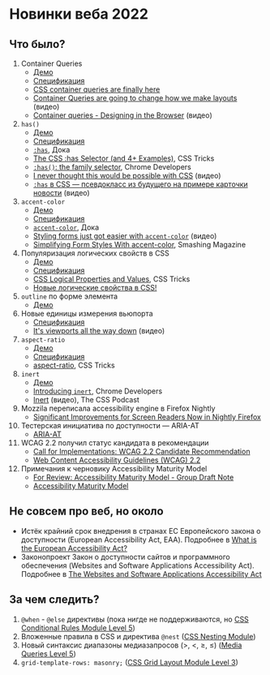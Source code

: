 # Новинки веба 2022

## Что было?

1. Container Queries
   - [Демо](./container-queries/)
   - [Спецификация](https://www.w3.org/TR/css-contain-3/)
   - [CSS container queries are finally here](https://ishadeed.com/article/container-queries-are-finally-here/)
   - [Container Queries are going to change how we make layouts](https://youtu.be/3_-Je5XpbqY) (видео)
   - [Container queries - Designing in the Browser](https://youtu.be/gCNMyYr7F6w) (видео)
1. `has()`
   - [Демо](./has/)
   - [Спецификация](https://www.w3.org/TR/selectors-4/)
   - [`:has`](https://doka.guide/css/has/), Дока
   - [The CSS :has Selector (and 4+ Examples)](https://css-tricks.com/the-css-has-selector/), CSS Tricks
   - [`:has()`: the family selector](https://developer.chrome.com/blog/has-m105/), Chrome Developers
   - [I never thought this would be possible with CSS](https://youtu.be/OGJvhpoE8b4) (видео)
   - [`:has` в CSS — псевдокласс из будущего на примере карточки новости](https://youtu.be/aJ1XMcwys48) (видео)
1. `accent-color`
   - [Демо](https://accent-color.glitch.me)
   - [Спецификация](https://www.w3.org/TR/css-ui-4/)
   - [`accent-color`](https://doka.guide/css/accent-color/), Дока
   - [Styling forms just got easier with `accent-color`](https://youtu.be/MRahw3qnRBQ) (видео)
   - [Simplifying Form Styles With accent-color](https://www.smashingmagazine.com/2021/09/simplifying-form-styles-accent-color/), Smashing Magazine
1. Популяризация логических свойств в CSS
   - [Демо](./logical-props/)
   - [Спецификация](https://drafts.csswg.org/css-logical/)
   - [CSS Logical Properties and Values](https://css-tricks.com/css-logical-properties-and-values/), CSS Tricks
   - [Новые логические свойства в CSS!](https://web-standards.ru/articles/logical-css-props/)
1. `outline` по форме элемента
   - [Демо](./outline/)
1. Новые единицы измерения вьюпорта
   - [Спецификация](https://drafts.csswg.org/css-values-4/#viewport-relative-lengths)
   - [It's viewports all the way down](https://youtu.be/xl9R8aTOW_I) (видео)
2. `aspect-ratio`
   - [Демо](./aspect-ratio/)  
   - [Спецификация](https://w3c.github.io/csswg-drafts/css-sizing-4/#aspect-ratio)
   - [aspect-ratio](https://css-tricks.com/almanac/properties/a/aspect-ratio/), CSS Tricks
1. `inert`
   - [Демо](./inert/)
   - [Introducing `inert`](https://developer.chrome.com/articles/inert/), Chrome Developers
   - [Inert](https://youtu.be/-gBv12xu4Yo) (видео), The CSS Podcast
1. Mozzila переписала accessibility engine в Firefox Nightly
   - [Significant Improvements for Screen Readers Now in Nightly Firefox](https://blog.mozilla.org/accessibility/significant-improvements-for-screen-readers-now-in-nightly-firefox/)
1. Тестерская инициатива по доступности — ARIA-AT
   - [ARIA-AT](https://aria-at.w3.org)
1. WCAG 2.2 получил статус кандидата в рекомендации
   - [Call for Implementations: WCAG 2.2 Candidate Recommendation](https://www.w3.org/WAI/news/2022-09-06/wcag-22-cr/)
   - [Web Content Accessibility Guidelines (WCAG) 2.2](https://www.w3.org/TR/WCAG22/)
1. Примечания к черновику Accessibility Maturity Model
   - [For Review: Accessibility Maturity Model - Group Draft Note](https://www.w3.org/WAI/news/2022-09-06/maturity-model/)
   - [Accessibility Maturity Model](https://www.w3.org/TR/maturity-model/)

## Не совсем про веб, но около

- Истёк крайний срок внедрения в странах ЕС Европейского закона о доступности (European Accessibility Act, EAA). Подробнее в [What is the European Accessibility Act?](https://www.applause.com/blog/what-is-the-european-accessibility-act)
- Законопроект Закон о доступности сайтов и программного обеспечения (Websites and Software Applications Accessibility Act). Подробнее в [The Websites and Software Applications Accessibility Act](https://www.3playmedia.com/blog/the-websites-and-software-applications-accessibility-act/)

## За чем следить?

1. `@when` - `@else` директивы (пока нигде не поддерживаются, но [CSS Conditional Rules Module Level 5](https://www.w3.org/TR/css-conditional-5))
1. Вложенные правила в CSS и директива `@nest` ([CSS Nesting Module](https://www.w3.org/TR/css-nesting-1/))
1. Новый синтаксис диапазоны медиазапросов (>, <, ≥, ≤) ([Media Queries Level 5](https://www.w3.org/TR/mediaqueries-5/#mq-range-context))
1. `grid-template-rows: masonry;` ([CSS Grid Layout Module Level 3](https://drafts.csswg.org/css-grid-3/#masonry-layout-algorithm))
